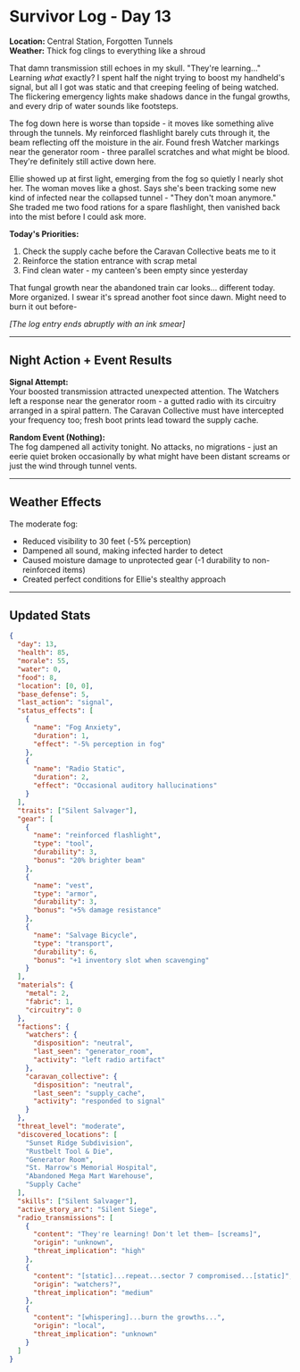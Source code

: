# Survivor Log - Day 13

**Location:** Central Station, Forgotten Tunnels  
**Weather:** Thick fog clings to everything like a shroud  

That damn transmission still echoes in my skull. "They're learning..." Learning *what* exactly? I spent half the night trying to boost my handheld's signal, but all I got was static and that creeping feeling of being watched. The flickering emergency lights make shadows dance in the fungal growths, and every drip of water sounds like footsteps.

The fog down here is worse than topside - it moves like something alive through the tunnels. My reinforced flashlight barely cuts through it, the beam reflecting off the moisture in the air. Found fresh Watcher markings near the generator room - three parallel scratches and what might be blood. They're definitely still active down here.

Ellie showed up at first light, emerging from the fog so quietly I nearly shot her. The woman moves like a ghost. Says she's been tracking some new kind of infected near the collapsed tunnel - "They don't moan anymore." She traded me two food rations for a spare flashlight, then vanished back into the mist before I could ask more.

**Today's Priorities:**
1. Check the supply cache before the Caravan Collective beats me to it
2. Reinforce the station entrance with scrap metal
3. Find clean water - my canteen's been empty since yesterday

That fungal growth near the abandoned train car looks... different today. More organized. I swear it's spread another foot since dawn. Might need to burn it out before-

*[The log entry ends abruptly with an ink smear]*

---

## Night Action + Event Results

**Signal Attempt:**  
Your boosted transmission attracted unexpected attention. The Watchers left a response near the generator room - a gutted radio with its circuitry arranged in a spiral pattern. The Caravan Collective must have intercepted your frequency too; fresh boot prints lead toward the supply cache.

**Random Event (Nothing):**  
The fog dampened all activity tonight. No attacks, no migrations - just an eerie quiet broken occasionally by what might have been distant screams or just the wind through tunnel vents.

---

## Weather Effects

The moderate fog:
- Reduced visibility to 30 feet (-5% perception)
- Dampened all sound, making infected harder to detect
- Caused moisture damage to unprotected gear (-1 durability to non-reinforced items)
- Created perfect conditions for Ellie's stealthy approach

---

## Updated Stats

```json
{
  "day": 13,
  "health": 85,
  "morale": 55,
  "water": 0,
  "food": 8,
  "location": [0, 0],
  "base_defense": 5,
  "last_action": "signal",
  "status_effects": [
    {
      "name": "Fog Anxiety",
      "duration": 1,
      "effect": "-5% perception in fog"
    },
    {
      "name": "Radio Static",
      "duration": 2,
      "effect": "Occasional auditory hallucinations"
    }
  ],
  "traits": ["Silent Salvager"],
  "gear": [
    {
      "name": "reinforced flashlight",
      "type": "tool",
      "durability": 3,
      "bonus": "20% brighter beam"
    },
    {
      "name": "vest",
      "type": "armor",
      "durability": 3,
      "bonus": "+5% damage resistance"
    },
    {
      "name": "Salvage Bicycle",
      "type": "transport",
      "durability": 6,
      "bonus": "+1 inventory slot when scavenging"
    }
  ],
  "materials": {
    "metal": 2,
    "fabric": 1,
    "circuitry": 0
  },
  "factions": {
    "watchers": {
      "disposition": "neutral",
      "last_seen": "generator_room",
      "activity": "left radio artifact"
    },
    "caravan_collective": {
      "disposition": "neutral",
      "last_seen": "supply_cache",
      "activity": "responded to signal"
    }
  },
  "threat_level": "moderate",
  "discovered_locations": [
    "Sunset Ridge Subdivision",
    "Rustbelt Tool & Die",
    "Generator Room",
    "St. Marrow's Memorial Hospital",
    "Abandoned Mega Mart Warehouse",
    "Supply Cache"
  ],
  "skills": ["Silent Salvager"],
  "active_story_arc": "Silent Siege",
  "radio_transmissions": [
    {
      "content": "They're learning! Don't let them— [screams]",
      "origin": "unknown",
      "threat_implication": "high"
    },
    {
      "content": "[static]...repeat...sector 7 compromised...[static]",
      "origin": "watchers?",
      "threat_implication": "medium"
    },
    {
      "content": "[whispering]...burn the growths...",
      "origin": "local",
      "threat_implication": "unknown"
    }
  ]
}
```